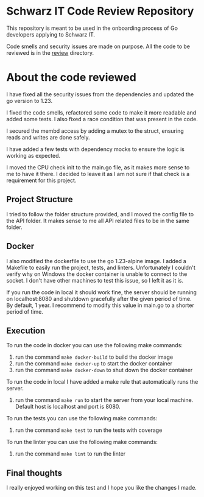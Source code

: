 # Schwarz IT Code Review Repository

This repository is meant to be used in the onboarding process of Go developers
applying to Schwarz IT.

Code smells and security issues are made on purpose. All the code to be reviewed is
in the [review](review) directory.


# About the code reviewed

I have fixed all the security issues from the dependencies and updated the go version to 1.23.

I fixed the code smells, refactored some code to make it more readable and added some tests. I also fixed a race condition that was present in the code.

I secured the membd access by adding a mutex to the struct, ensuring reads and writes are done safely.

I have added a few tests with dependency mocks to ensure the logic is working as expected.

I moved the CPU check init to the main.go file, as it makes more sense to me to have it there. I decided to leave it as I am not sure if that check is a requirement for this project.


## Project Structure

I tried to follow the folder structure provided, and I moved the config file to the API folder. It makes sense to me all API related files to be in the same folder.


## Docker

I also modified the dockerfile to use the go 1.23-alpine image. I added a Makefile to easily run the project, tests, and linters.
Unfortunately I couldn't verify why on Windows the docker container is unable to connect to the socket. I don't have other machines to test this issue, so I left it as it is.

If you run the code in local it should work fine, the server should be running on localhost:8080 and shutdown gracefully after the given period of time. By default, 1 year. I recommend to modify this value in main.go to a shorter period of time.

## Execution

To run the code in docker you can use the following make commands:
1. run the command ```make docker-build``` to build the docker image
2. run the command ```make docker-up``` to start the docker container
3. run the command ```make docker-down``` to shut down the docker container

To run the code in local I have added a make rule that automatically runs the server.
1. run the command ```make run``` to start the server from your local machine. Default host is localhost and port is 8080.

To run the tests you can use the following make commands:
1. run the command ```make test``` to run the tests with coverage

To run the linter you can use the following make commands:
1. run the command ```make lint``` to run the linter

## Final thoughts
I really enjoyed working on this test and I hope you like the changes I made.